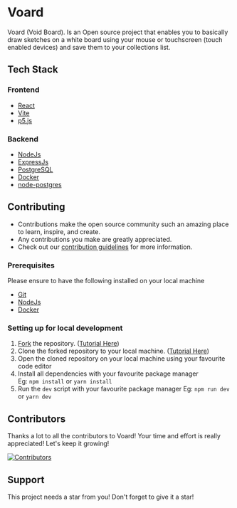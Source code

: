 # Voard

Voard (Void Board). Is an Open source project that enables you to basically draw sketches on a white board using your mouse or touchscreen (touch enabled devices) and save them to your collections list.

## Tech Stack

### Frontend

* [React](https://reactjs.org)
* [Vite](https://vitejs.dev)
* [p5.js](https://p5js.org)

### Backend

* [NodeJs](https://nodejs.org)
* [ExpressJs](https://expressjs.com/)
* [PostgreSQL](https://postgresql.org)
* [Docker](https://docker.com)
* [node-postgres](https://node-postgres.com)

## Contributing

* Contributions make the open source community such an amazing place to learn, inspire, and create.
* Any contributions you make are greatly appreciated.
* Check out our [contribution guidelines](/CONTRIBUTING.md) for more information.

### Prerequisites

Please ensure to have the following installed on your local machine

* [Git](https://git-scm.com/downloads)
* [NodeJs](https://nodejs.org/en/download/)
* [Docker](https://docker.com/desktop)

### Setting up for local development

1. [Fork](https://github.com/mathiasayivor/voard/fork) the repository. ([Tutorial Here](https://docs.github.com/en/get-started/quickstart/fork-a-repo))
2. Clone the forked repository to your local machine. ([Tutorial Here](https://docs.github.com/en/repositories/creating-and-managing-repositories/cloning-a-repository))
3. Open the cloned repository on your local machine using your favourite code editor
4. Install all dependencies with your favourite package manager  
Eg: `npm install` or `yarn install`
5. Run the `dev` script with your favourite package manager
Eg: `npm run dev` or `yarn dev`

## Contributors

Thanks a lot to all the contributors to Voard! Your time and effort is really appreciated! Let's keep it growing!

[![Contributors](https://contrib.rocks/image?repo=mathiasayivor/voard)](https://github.com/mathiasayivor/voard/graphs/contributors)

## Support

This project needs a star from you! Don't forget to give it a star!

